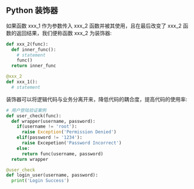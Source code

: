 ## Python 装饰器

如果函数 xxx_1 作为参数传入 xxx_2 函数并被其使用，且在最后改变了 xxx_2 函数的返回结果，我们便称函数 xxx_2 为装饰器:

```python
def xxx_2(func):
  def inner_func():
    # statement
    func()
  return inner_func

@xxx_2
def xxx_1():
  # statement
```

装饰器可以将逻辑代码与业务分离开来，降低代码的耦合度，提高代码的使用率:

```python
# 用户登陆验证案例
def user_check(func):
  def wrapper(username, password):
    if(username != 'root'):
      raise Exception('Permission Denied')
    elif(password != '1234'):
      raise Excepetion('Password Incorrect')
    else:
      return func(username, password)
  return wrapper

@user_check
def login_user(username, password):
  print('Login Success')
```

